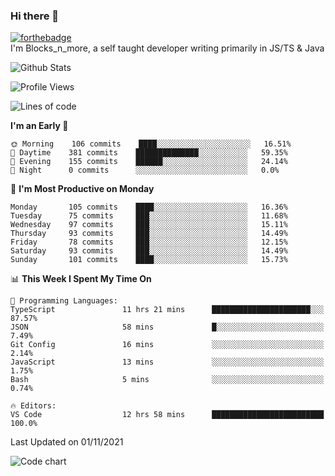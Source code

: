 ### Hi there 👋
[![forthebadge](https://forthebadge.com/images/badges/0-percent-optimized.svg)](https://forthebadge.com)<br>
I'm Blocks_n_more, a self taught developer writing primarily in JS/TS & Java

![Github Stats](https://github-readme-stats.vercel.app/api?username=blocksnmore&show_icons=true&theme=dark)
<!--START_SECTION:waka-->
![Profile Views](http://img.shields.io/badge/Profile%20Views-0-blue)

![Lines of code](https://img.shields.io/badge/From%20Hello%20World%20I%27ve%20Written-2.1%20million%20lines%20of%20code-blue)

**I'm an Early 🐤** 

```text
🌞 Morning    106 commits    ████░░░░░░░░░░░░░░░░░░░░░   16.51% 
🌆 Daytime    381 commits    ██████████████░░░░░░░░░░░   59.35% 
🌃 Evening    155 commits    ██████░░░░░░░░░░░░░░░░░░░   24.14% 
🌙 Night      0 commits      ░░░░░░░░░░░░░░░░░░░░░░░░░   0.0%

```
📅 **I'm Most Productive on Monday** 

```text
Monday       105 commits    ████░░░░░░░░░░░░░░░░░░░░░   16.36% 
Tuesday      75 commits     ███░░░░░░░░░░░░░░░░░░░░░░   11.68% 
Wednesday    97 commits     ███░░░░░░░░░░░░░░░░░░░░░░   15.11% 
Thursday     93 commits     ███░░░░░░░░░░░░░░░░░░░░░░   14.49% 
Friday       78 commits     ███░░░░░░░░░░░░░░░░░░░░░░   12.15% 
Saturday     93 commits     ███░░░░░░░░░░░░░░░░░░░░░░   14.49% 
Sunday       101 commits    ████░░░░░░░░░░░░░░░░░░░░░   15.73%

```


📊 **This Week I Spent My Time On** 

```text
💬 Programming Languages: 
TypeScript               11 hrs 21 mins      ██████████████████████░░░   87.57% 
JSON                     58 mins             █░░░░░░░░░░░░░░░░░░░░░░░░   7.49% 
Git Config               16 mins             ░░░░░░░░░░░░░░░░░░░░░░░░░   2.14% 
JavaScript               13 mins             ░░░░░░░░░░░░░░░░░░░░░░░░░   1.75% 
Bash                     5 mins              ░░░░░░░░░░░░░░░░░░░░░░░░░   0.74%

🔥 Editors: 
VS Code                  12 hrs 58 mins      █████████████████████████   100.0%

```


 Last Updated on 01/11/2021
<!--END_SECTION:waka-->
![Code chart](https://github-readme-stats.vercel.app/api/top-langs/?username=blocksnmore&layout=compact&theme=dark)

